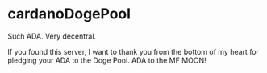 # cardanoDogePool
Such ADA. Very decentral.

If you found this server, I want to thank you from the bottom of my heart for pledging your ADA to the Doge Pool. ADA to the MF MOON!
